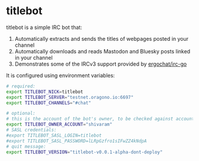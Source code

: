 titlebot
========

titlebot is a simple IRC bot that:

1. Automatically extracts and sends the titles of webpages posted in your channel
1. Automatically downloads and reads Mastodon and Bluesky posts linked in your channel
1. Demonstrates some of the IRCv3 support provided by [ergochat/irc-go](https://github.com/ergochat/irc-go)

It is configured using environment variables:

```bash
# required:
export TITLEBOT_NICK=titlebot
export TITLEBOT_SERVER="testnet.oragono.io:6697"
export TITLEBOT_CHANNELS="#chat"

# optional:
# this is the account of the bot's owner, to be checked against account-tag:
export TITLEBOT_OWNER_ACCOUNT="shivaram"
# SASL credentials:
#export TITLEBOT_SASL_LOGIN=titlebot
#export TITLEBOT_SASL_PASSWORD=lLRpGzfro1sIFwZZ4kNdpA
# quit message:
export TITLEBOT_VERSION="titlebot-v0.0.1-alpha-dont-deploy"
```
